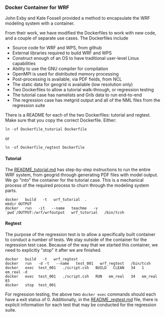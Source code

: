 ### Docker Container for WRF ###

John Exby and Kate Fossell provided a method to encapsulate the WRF modeling system with a container. 

From their work, we have modified the Dockerfiles to work with new code, and a couple of separate use cases. The Dockerfiles include
   * Source code for WRF and WPS, from github
   * External libraries required to build WRF and WPS
   * Construct enough of an OS to have traditional user-level Linux capabilities
   * Ability to use the GNU compiler for compilation
   * OpenMPI is used for distributed memory processing
   * Post-processing is available, via PDF fields, from NCL
   * The static data for geogrid is available (low resolution only)
   * Two Dockerfiles to allow a tutorial walk-through, or regression testing
   * The tutorial case has namelists and Grib data to run end-to-end
   * The regression case has metgrid output and all of the NML files from the regression suite

There is a README for each of the two Dockerfiles: tutorial and regtest. Make sure that you copy the correct Dockerfile. Either:
```
ln -sf Dockerfile_tutorial Dockerfile
```
or 
```
ln -sf Dockerfile_regtest Dockerfile
```

#### Tutorial ####

The [README_tutorial.md](README_tutorial.md) has step-by-step instructions to run the entire WRF system, from geogrid through generating PDF files with model output. We go "into" the container for the tutorial case. This is a mechanical process of the required process to churn through the modeling system parts.

```
docker   build   -t   wrf_tutorial  .
mkdir OUTPUT
docker   run   -it   --name   teachme   -v   `pwd`/OUTPUT:/wrf/wrfoutput   wrf_tutorial   /bin/tcsh
```

#### Regtest ####

The purpose of the regression test is to allow a specifically built container to conduct a number of tests. We stay outside of the container for the regression test case. Because of the way that we started this container, we need to explicitly "stop" it after we are finished.

```
docker   build   -t   wrf_regtest  .
docker   run   -d -t   --name   test_001   wrf_regtest   /bin/tcsh
docker   exec  test_001   ./script.csh   BUILD   CLEAN   34   1   em_real -d
docker   exec  test_001   ./script.csh   RUN   em_real   34   em_real 03
docker   stop  test_001
```

For regression testing, the above two `docker exec` commands should each have a exit status of 0. Additionally, in the [README_regtest.md](README_regtest.md) file, there is explicit information for each test that may be conducted for the regression suite.
